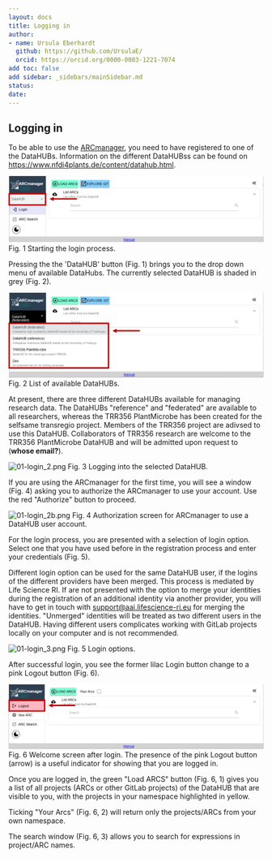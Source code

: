 ```yaml
---
layout: docs
title: Logging in
author:
- name: Ursula Eberhardt
  github: https://github.com/UrsulaE/
  orcid: https://orcid.org/0000-0003-1221-7074
add toc: false
add sidebar: _sidebars/mainSidebar.md
status: 
date:
---
```


## Logging in

To be able to use the [ARCmanager](https://nfdi4plants.de/arcmanager/app/index.html), you need to have registered to one of the DataHUBs. Information on the different DataHUBss can be found on https://www.nfdi4plants.de/content/datahub.html. 



![login_1a](./img/02-login/01_login_1a.png)
Fig. 1 Starting the login process.



Pressing the the 'DataHUB' button (Fig. 1) brings you to the drop down menu of available DataHubs. The currently selected DataHUB is shaded in grey (Fig. 2).



![login_1b](./img/02-login/01_login_1b.png)
Fig. 2 List of available DataHUBs.

At present, there are three different DataHUBs available for managing research data. The DataHUBs "reference" and "federated" are available to all researchers, whereas the TRR356 PlantMicrobe has been created for the selfsame transregio project. Members of the TRR356 project are adivsed to use this DataHUB. Collaborators of TRR356 research are welcome to the TRR356 PlantMicrobe DataHUB and will be admitted upon request to (**whose email?**).



![01-login_2.png](./img/02-login/01-login_2.png)
Fig. 3 Logging into the selected DataHUB.




If you are using the ARCmanager for the first time, you will see a window (Fig. 4) asking you to authorize the ARCmanager to use your account. Use the red "Authorize" button to proceed.



![01-login_2b.png](./img/02-login/01-login_2b.png)
Fig. 4 Authorization screen for ARCmanager to use a DataHUB user account.



For the login process, you are presented with a selection of login option. Select one that you have used before in the registration process and enter your credentials (Fig. 5). 
    
Different login option can be used for the same DataHUB user, if the logins of the different providers have been merged. This process is mediated by Life Science RI. If are not presented with the option to merge your identities during the registration of an additional identity via another provider, you will have to get in touch with support@aai.lifescience-ri.eu for merging the identities. "Unmerged" identities will be treated as two different users in the DataHUB. Having different users complicates working with GitLab projects locally on your computer and is not recommended.



![01-login_3.png](./img/02-login/01-login_3.png)
Fig. 5 Login options.



After successful login, you see the former lilac Login button change to a pink Logout button (Fig. 6).

![01-login_4.png](./img/02-login/01_login_4.png)
Fig. 6 Welcome screen after login. The presence of the pink Logout button (arrow) is a useful indicator for showing that you are logged in.



Once you are logged in, the green "Load ARCS" button (Fig. 6, 1) gives you a list of all projects (ARCs or other GitLab projects) of the DataHUB that are visible to you, with the projects in your namespace highlighted in yellow. 

Ticking "Your Arcs" (Fig. 6, 2) will return only the projects/ARCs from your own namespace.

The search window (Fig. 6, 3) allows you to search for expressions in project/ARC names.




